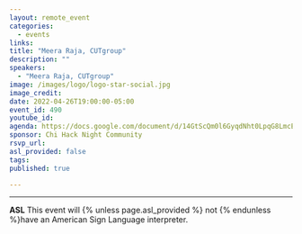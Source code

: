 ```yaml
---
layout: remote_event
categories:
  - events
links: 
title: "Meera Raja, CUTgroup"
description: ""
speakers:
  - "Meera Raja, CUTgroup"
image: /images/logo/logo-star-social.jpg
image_credit: 
date: 2022-04-26T19:00:00-05:00
event_id: 490
youtube_id: 
agenda: https://docs.google.com/document/d/14GtScQm0l6GyqdNht0LpqG8LmcEF7i3COjNJ06PaTj8/edit#
sponsor: Chi Hack Night Community
rsvp_url: 
asl_provided: false
tags:
published: true

---
```



---

**ASL** This event will {% unless page.asl_provided %} not {% endunless %}have an American Sign Language interpreter.

